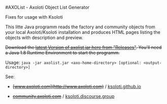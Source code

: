 #AXOList - Axoloti Object List Generator

Fixes for usage with Ksoloti

This litte Java programm reads the factory and community objects from your local Axoloti/Ksoloti installation and produces HTML pages listing the objects with description and preview.

~~Download the [latest Version of axolist.jar here from "Releases"](https://github.com/privatepublic-de/axolist/releases). You'll need a Java 1.8 Runtime Environment to start the programm.~~

Usage: `java -jar axolist.jar <axo-home-directory> [optional: <output-directory>]`

See:

* ~~[www.axoloti.com](http://www.axoloti.com)~~ / [ksoloti.github.io](https://ksoloti.github.io)
  
* ~~[community.axoloti.com](http://community.axoloti.com)~~ / [ksoloti.discourse.group](https://ksoloti.discourse.group)
